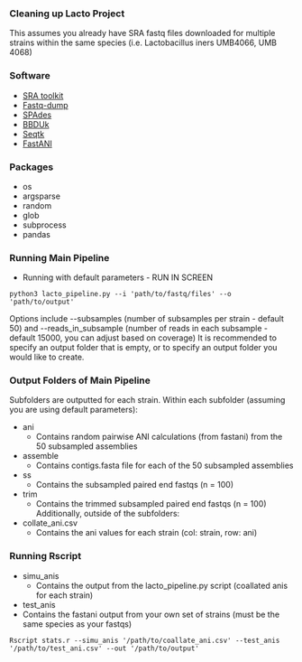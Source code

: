 ### Cleaning up Lacto Project

This assumes you already have SRA fastq files downloaded for multiple strains within the same species (i.e. Lactobacillus iners UMB4066, UMB 4068)

### Software

* [SRA toolkit](https://github.com/ncbi/sra-tools) 
* [Fastq-dump](https://rnnh.github.io/bioinfo-notebook/docs/fastq-dump.html)
* [SPAdes](https://github.com/ablab/spades)
* [BBDUk](https://github.com/BioInfoTools/BBMap/blob/master/sh/bbduk.sh)
* [Seqtk](https://github.com/lh3/seqtk)
* [FastANI](https://github.com/ParBLiSS/FastANI)


### Packages
* os
* argsparse
* random
* glob
* subprocess
* pandas

### Running Main Pipeline
* Running with default parameters - RUN IN SCREEN
 ```
 python3 lacto_pipeline.py --i 'path/to/fastq/files' --o 'path/to/output'
 ```
Options include --subsamples (number of subsamples per strain - default 50) and --reads_in_subsample (number of reads in each subsample - default 15000, you can adjust based on coverage)
It is recommended to specify an output folder that is empty, or to specify an output folder you would like to create.

### Output Folders of Main Pipeline
Subfolders are outputted for each strain. Within each subfolder (assuming you are using default parameters):
* ani
  * Contains random pairwise ANI calculations (from fastani) from the 50 subsampled assemblies 
* assemble
  * Contains contigs.fasta file for each of the 50 subsampled assemblies
* ss
  * Contains the subsampled paired end fastqs (n = 100) 
* trim
  * Contains the trimmed subsampled paired end fastqs (n = 100)
Additionally, outside of the subfolders:
* collate_ani.csv
  * Contains the ani values for each strain (col: strain, row: ani)
 
### Running Rscript
* simu_anis
  * Contains the output from the lacto_pipeline.py script (coallated anis for each strain)
*  test_anis
  * Contains the fastani output from your own set of strains (must be the same species as your fastqs) 
 ```
 Rscript stats.r --simu_anis '/path/to/coallate_ani.csv' --test_anis '/path/to/test_ani.csv' --out '/path/to/output'
 ```
 

